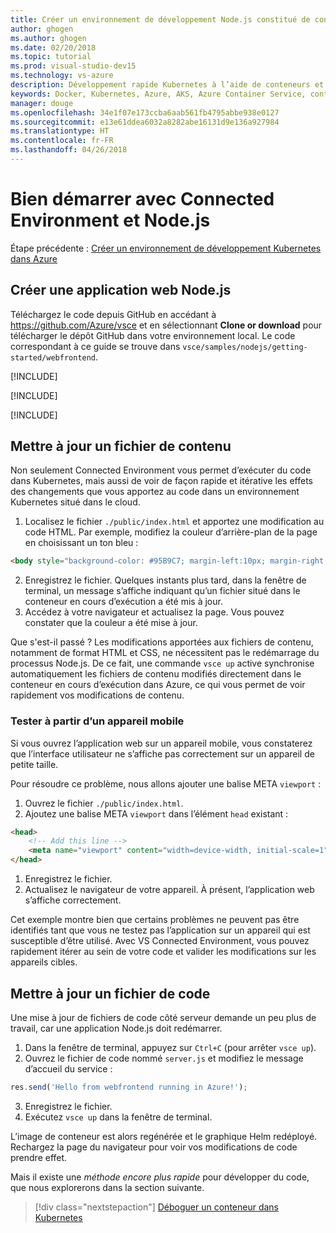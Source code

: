 ```yaml
---
title: Créer un environnement de développement Node.js constitué de conteneurs en utilisant Kubernetes dans le cloud - Étape 3 - Créer une application web ASP.NET | Microsoft Docs
author: ghogen
ms.author: ghogen
ms.date: 02/20/2018
ms.topic: tutorial
ms.prod: visual-studio-dev15
ms.technology: vs-azure
description: Développement rapide Kubernetes à l’aide de conteneurs et de microservices sur Azure
keywords: Docker, Kubernetes, Azure, AKS, Azure Container Service, conteneurs
manager: douge
ms.openlocfilehash: 34e1f07e173ccba6aab561fb4795abbe938e0127
ms.sourcegitcommit: e13e61ddea6032a8282abe16131d9e136a927984
ms.translationtype: HT
ms.contentlocale: fr-FR
ms.lasthandoff: 04/26/2018
---
```

# <a name="get-started-on-connected-environment-with-nodejs"></a>Bien démarrer avec Connected Environment et Node.js

Étape précédente : [Créer un environnement de développement Kubernetes dans Azure](get-started-nodejs-02.md)

## <a name="create-a-nodejs-web-app"></a>Créer une application web Node.js
Téléchargez le code depuis GitHub en accédant à https://github.com/Azure/vsce et en sélectionnant **Clone or download** pour télécharger le dépôt GitHub dans votre environnement local. Le code correspondant à ce guide se trouve dans `vsce/samples/nodejs/getting-started/webfrontend`.

[!INCLUDE[](includes/vsce-init.md)]

[!INCLUDE[](includes/ensure-env-created.md)]

[!INCLUDE[](includes/build-and-run-in-k8s-cli.md)]

## <a name="update-a-content-file"></a>Mettre à jour un fichier de contenu
Non seulement Connected Environment vous permet d’exécuter du code dans Kubernetes, mais aussi de voir de façon rapide et itérative les effets des changements que vous apportez au code dans un environnement Kubernetes situé dans le cloud.

1. Localisez le fichier `./public/index.html` et apportez une modification au code HTML. Par exemple, modifiez la couleur d’arrière-plan de la page en choisissant un ton bleu :

```html
<body style="background-color: #95B9C7; margin-left:10px; margin-right:10px;">
```

2. Enregistrez le fichier. Quelques instants plus tard, dans la fenêtre de terminal, un message s’affiche indiquant qu’un fichier situé dans le conteneur en cours d’exécution a été mis à jour.
1. Accédez à votre navigateur et actualisez la page. Vous pouvez constater que la couleur a été mise à jour.

Que s'est-il passé ? Les modifications apportées aux fichiers de contenu, notamment de format HTML et CSS, ne nécessitent pas le redémarrage du processus Node.js. De ce fait, une commande `vsce up` active synchronise automatiquement les fichiers de contenu modifiés directement dans le conteneur en cours d’exécution dans Azure, ce qui vous permet de voir rapidement vos modifications de contenu.

### <a name="test-from-a-mobile-device"></a>Tester à partir d’un appareil mobile
Si vous ouvrez l’application web sur un appareil mobile, vous constaterez que l’interface utilisateur ne s’affiche pas correctement sur un appareil de petite taille.

Pour résoudre ce problème, nous allons ajouter une balise META `viewport` :
1. Ouvrez le fichier `./public/index.html`.
1. Ajoutez une balise META `viewport` dans l’élément `head` existant :

```html
<head>
    <!-- Add this line -->
    <meta name="viewport" content="width=device-width, initial-scale=1">
</head>
```

1. Enregistrez le fichier.
1. Actualisez le navigateur de votre appareil. À présent, l’application web s’affiche correctement. 

Cet exemple montre bien que certains problèmes ne peuvent pas être identifiés tant que vous ne testez pas l’application sur un appareil qui est susceptible d’être utilisé. Avec VS Connected Environment, vous pouvez rapidement itérer au sein de votre code et valider les modifications sur les appareils cibles.

## <a name="update-a-code-file"></a>Mettre à jour un fichier de code
Une mise à jour de fichiers de code côté serveur demande un peu plus de travail, car une application Node.js doit redémarrer.

1. Dans la fenêtre de terminal, appuyez sur `Ctrl+C` (pour arrêter `vsce up`).
1. Ouvrez le fichier de code nommé `server.js` et modifiez le message d’accueil du service : 

```javascript
res.send('Hello from webfrontend running in Azure!');
```

3. Enregistrez le fichier.
1. Exécutez `vsce up` dans la fenêtre de terminal. 

L’image de conteneur est alors regénérée et le graphique Helm redéployé. Rechargez la page du navigateur pour voir vos modifications de code prendre effet.


Mais il existe une *méthode encore plus rapide* pour développer du code, que nous explorerons dans la section suivante. 
> [!div class="nextstepaction"]
> [Déboguer un conteneur dans Kubernetes](get-started-nodejs-04.md)
